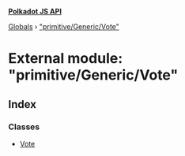 **[Polkadot JS API](../README.md)**

[Globals](../globals.md) › [&quot;primitive/Generic/Vote&quot;](_primitive_generic_vote_.md)

# External module: "primitive/Generic/Vote"

## Index

### Classes

* [Vote](../classes/_primitive_generic_vote_.vote.md)